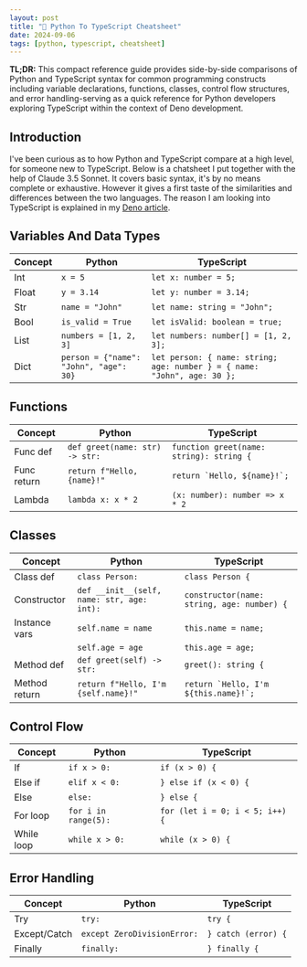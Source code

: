 ```yaml
---
layout: post
title: "📖 Python To TypeScript Cheatsheet"
date: 2024-09-06
tags: [python, typescript, cheatsheet]
---
```


**TL;DR:** This compact reference guide provides side-by-side comparisons of
Python and TypeScript syntax for common programming constructs including
variable declarations, functions, classes, control flow structures, and error
handling-serving as a quick reference for Python developers exploring TypeScript
within the context of Deno development.
<!--more-->

## Introduction

I've been curious as to how Python and TypeScript compare at a high level, for
someone new to TypeScript. Below is a chatsheet I put together with the help of
Claude 3.5 Sonnet. It covers basic syntax, it's by no means complete or
exhaustive. However it gives a first taste of the similarities and differences
between the two languages. The reason I am looking into TypeScript is explained
in my [Deno article](../deno/).

## Variables And Data Types

| Concept | Python                                 | TypeScript                                                               |
| ------- | -------------------------------------- | ------------------------------------------------------------------------ |
| Int     | `x = 5`                                | `let x: number = 5;`                                                     |
| Float   | `y = 3.14`                             | `let y: number = 3.14;`                                                  |
| Str     | `name = "John"`                        | `let name: string = "John";`                                             |
| Bool    | `is_valid = True`                      | `let isValid: boolean = true;`                                           |
| List    | `numbers = [1, 2, 3]`                  | `let numbers: number[] = [1, 2, 3];`                                     |
| Dict    | `person = {"name": "John", "age": 30}` | `let person: { name: string; age: number } = { name: "John", age: 30 };` |

## Functions

| Concept     | Python                         | TypeScript                               |
| ----------- | ------------------------------ | ---------------------------------------- |
| Func def    | `def greet(name: str) -> str:` | `function greet(name: string): string {` |
| Func return | `return f"Hello, {name}!"`     | ``return `Hello, ${name}!`;``            |
| Lambda      | `lambda x: x * 2`              | `(x: number): number => x * 2`           |

## Classes

| Concept       | Python                                     | TypeScript                                 |
| ------------- | ------------------------------------------ | ------------------------------------------ |
| Class def     | `class Person:`                            | `class Person {`                           |
| Constructor   | `def __init__(self, name: str, age: int):` | `constructor(name: string, age: number) {` |
| Instance vars | `self.name = name`                         | `this.name = name;`                        |
|               | `self.age = age`                           | `this.age = age;`                          |
| Method def    | `def greet(self) -> str:`                  | `greet(): string {`                        |
| Method return | `return f"Hello, I'm {self.name}!"`        | ``return `Hello, I'm ${this.name}!`;``     |

## Control Flow

| Concept    | Python               | TypeScript                      |
| ---------- | -------------------- | ------------------------------- |
| If         | `if x > 0:`          | `if (x > 0) {`                  |
| Else if    | `elif x < 0:`        | `} else if (x < 0) {`           |
| Else       | `else:`              | `} else {`                      |
| For loop   | `for i in range(5):` | `for (let i = 0; i < 5; i++) {` |
| While loop | `while x > 0:`       | `while (x > 0) {`               |

## Error Handling

| Concept      | Python                      | TypeScript          |
| ------------ | --------------------------- | ------------------- |
| Try          | `try:`                      | `try {`             |
| Except/Catch | `except ZeroDivisionError:` | `} catch (error) {` |
| Finally      | `finally:`                  | `} finally {`       |

